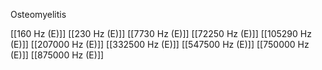 Osteomyelitis

[[160 Hz (E)]]
[[230 Hz (E)]]
[[7730 Hz (E)]]
[[72250 Hz (E)]]
[[105290 Hz (E)]]
[[207000 Hz (E)]]
[[332500 Hz (E)]]
[[547500 Hz (E)]]
[[750000 Hz (E)]]
[[875000 Hz (E)]]